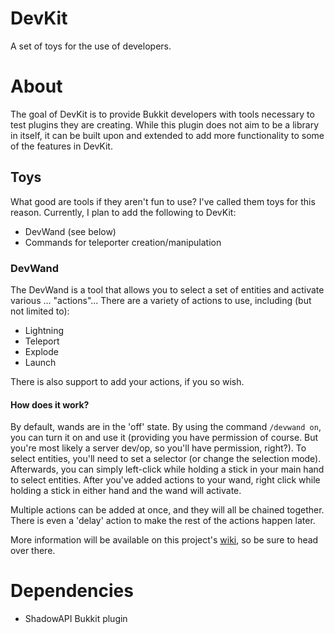 # DevKit
A set of toys for the use of developers.

# About
The goal of DevKit is to provide Bukkit developers with tools necessary to test plugins they are creating. While this plugin does not aim
to be a library in itself, it can be built upon and extended to add more functionality to some of the features in DevKit.

## Toys
What good are tools if they aren't fun to use? I've called them toys for this reason. Currently, I plan to add the following to DevKit:
* DevWand (see below)
* Commands for teleporter creation/manipulation

### DevWand
The DevWand is a tool that allows you to select a set of entities and activate various ... "actions"... There are a variety of actions to use, including
(but not limited to):
* Lightning
* Teleport
* Explode
* Launch

There is also support to add your actions, if you so wish.

#### How does it work?
By default, wands are in the 'off' state. By using the command `/devwand on`, you can turn it on and use it (providing you have permission of course. But you're most likely
a server dev/op, so you'll have permission, right?). To select entities, you'll need to set a selector (or change the selection mode). Afterwards, you can simply left-click while holding a
stick in your main hand to select entities. After you've added actions to your wand, right click while holding a stick in either hand and the wand will activate.

Multiple actions can be added at once, and they will all be chained together. There is even  a 'delay' action to make the rest of the actions happen later.

More information will be available on this project's [wiki](///www.github.com/MalignantShadow/Bukkit-DevKit/wiki), so be sure to head over there.

# Dependencies
* ShadowAPI Bukkit plugin